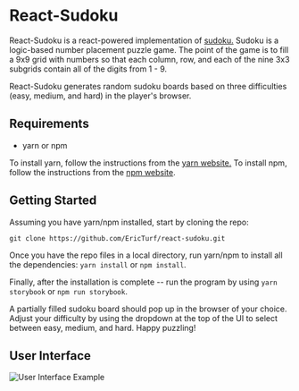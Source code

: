 # React-Sudoku

React-Sudoku is a react-powered implementation of [sudoku.](https://en.wikipedia.org/wiki/Sudoku) Sudoku is a logic-based number placement puzzle game. The point of the game is to fill a 9x9 grid with numbers so that each column, row, and each of the nine 3x3 subgrids contain all of the digits from 1 - 9.

React-Sudoku generates random sudoku boards based on three difficulties (easy, medium, and hard) in the player's browser.

## Requirements

- yarn or npm

To install yarn, follow the instructions from the [yarn website.](https://yarnpkg.com/lang/en/docs/install) To install npm, follow the instructions from the [npm website](https://www.npmjs.com/get-npm).


## Getting Started

Assuming you have yarn/npm installed, start by cloning the repo:

```
git clone https://github.com/EricTurf/react-sudoku.git
```

Once you have the repo files in a local directory, run yarn/npm to install all the dependencies:
`yarn install` or `npm install`.

Finally, after the installation is complete -- run the program by using `yarn storybook` or `npm run storybook`.

A partially filled sudoku board should pop up in the browser of your choice. Adjust your difficulty by using the dropdown at the top of the UI to select between easy, medium, and hard. Happy puzzling!

## User Interface

![User Interface Example](/assets/UI.png)
